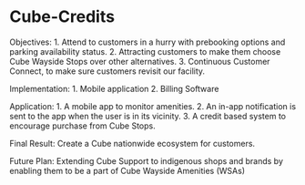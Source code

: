 # Cube-Credits
Objectives: 1. Attend to customers in a hurry with prebooking options and parking availability status. 2. Attracting customers to make them choose Cube Wayside Stops over other alternatives. 3. Continuous Customer Connect, to make sure customers revisit our facility.

Implementation: 1. Mobile application 2. Billing Software

Application: 1. A mobile app to monitor amenities. 2. An in-app notification is sent to the app when the user is in its vicinity. 3. A credit based system to encourage purchase from Cube Stops.

Final Result: Create a Cube nationwide ecosystem for customers.

Future Plan: Extending Cube Support to indigenous shops and brands by enabling them to be a part of Cube Wayside Amenities (WSAs)
